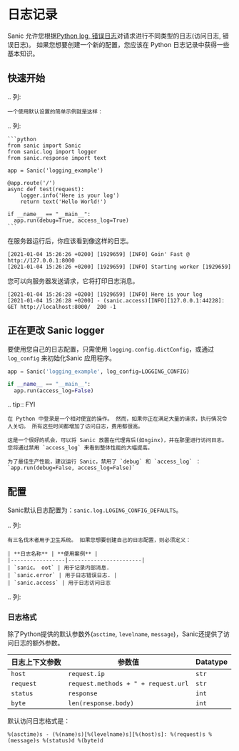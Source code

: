 # 日志记录

Sanic 允许您根据[Python log, 错误日志](https://docs.python.org/3/howto/logging.html)对请求进行不同类型的日志(访问日志, 错误日志)。 如果您想要创建一个新的配置，您应该在 Python 日志记录中获得一些基本知识。

## 快速开始

.. 列:

```
一个使用默认设置的简单示例就是这样：
```

.. 列:

````
```python
from sanic import Sanic
from sanic.log import logger
from sanic.response import text

app = Sanic('logging_example')

@app.route('/')
async def test(request):
    logger.info('Here is your log')
    return text('Hello World!')

if __name__ == "__main__":
  app.run(debug=True, access_log=True)
```
````

在服务器运行后，你应该看到像这样的日志。

```text
[2021-01-04 15:26:26 +0200] [1929659] [INFO] Goin' Fast @ http://127.0.0.1:8000
[2021-01-04 15:26:26 +0200] [1929659] [INFO] Starting worker [1929659]
```

您可以向服务器发送请求，它将打印日志消息。

```text
[2021-01-04 15:26:28 +0200] [1929659] [INFO] Here is your log
[2021-01-04 15:26:28 +0200] - (sanic.access)[INFO][127.0.0.1:44228]: GET http://localhost:8000/  200 -1
```

## 正在更改 Sanic logger

要使用您自己的日志配置，只需使用 `logging.config.dictConfig`，或通过 `log_config` 来初始化Sanic 应用程序。

```python
app = Sanic('logging_example', log_config=LOGGING_CONFIG)

if __name__ == "__main__":
  app.run(access_log=False)
```

.. tip:: FYI

```
在 Python 中登录是一个相对便宜的操作。 然而，如果你正在满足大量的请求，执行情况令人关切。 所有这些时间都增加了访问日志，费用都很高。  

这是一个很好的机会，可以将 Sanic 放置在代理背后(如nginx)，并在那里进行访问日志。 您将通过禁用 `access_log` 来看到整体性能的大幅提高。  

为了最佳生产性能，建议运行 Sanic，禁用了 `debug` 和 `access_log` ：`app.run(debug=False, access_log=False)`
```

## 配置

Sanic默认日志配置为：`sanic.log.LOGING_CONFIG_DEFAULTS`。

.. 列:

```
有三名伐木者用于卫生系统。 如果您想要创建自己的日志配置，则必须定义：

| **日志名称** | **使用案例** |
|-----------------|-----------------------|
| `sanic。 oot` | 用于记录内部消息.
| `sanic.error` | 用于日志错误日志. |
| `sanic.access` | 用于日志访问日志
```

.. 列:

### 日志格式

除了Python提供的默认参数外(`asctime`, `levelname`, `message`)，Sanic还提供了访问日志的额外参数。

| 日志上下文参数   | 参数值                                 | Datatype |
| --------- | ----------------------------------- | -------- |
| `host`    | `request.ip`                        | `str`    |
| `request` | `request.methods + " + request.url` | `str`    |
| `status`  | `response`                          | `int`    |
| `byte`    | `len(response.body)`                | `int`    |

默认访问日志格式是：

```text
%(asctime)s - (%(name)s)[%(levelname)s][%(host)s]: %(request)s %(message)s %(status)d %(byte)d
```
